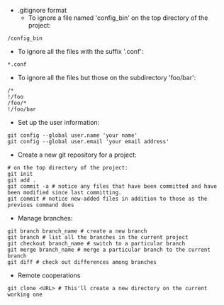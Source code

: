 * .gitignore format
  * To ignore a file named 'config_bin' on the top directory of the project:
```
/config_bin
```
  * To ignore all the files with the suffix '.conf':
```
*.conf
```

  * To ignore all the files but those on the subdirectory 'foo/bar':
```
/*
!/foo
/foo/*
!/foo/bar
```

* Set up the user information:
```shell
git config --global user.name 'your name'
git config --global user.email 'your email address'
```

* Create a new git repository for a project:
```
# on the top directory of the project:
git init
git add .
git commit -a # notice any files that have been committed and have been modified since last committing.
git commit # notice new-added files in addition to those as the previous command does
```

* Manage branches:
```shell
git branch branch_name # create a new branch
git branch # list all the branches in the current project
git checkout branch_name # switch to a particular branch
git merge branch_name # merge a particular branch to the current branch
git diff # check out differences among branches
```

* Remote cooperations
```shell
git clone <URL> # This'll create a new directory on the current working one  

